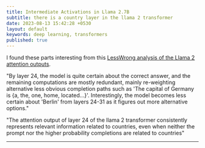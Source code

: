 ```yaml
---
title: Intermediate Activations in Llama 2.7B
subtitle: there is a country layer in the llama 2 transformer
date: 2023-08-13 15:42:28 +0530
layout: default
keywords: deep learning, transformers
published: true
---
```


I found these parts interesting from this [LessWrong analysis of the Llama 2 attention outputs](https://www.lesswrong.com/posts/fJE6tscjGRPnK8C2C/decoding-intermediate-activations-in-llama-2-7b).

"By layer 24, the model is quite certain about the correct answer, and the remaining computations are mostly redundant, mainly re-weighting alternative less obvious completion paths such as 'The capital of Germany is {a, the, one, home, located...}'. Interestingly, the model becomes less certain about 'Berlin' from layers 24-31 as it figures out more alternative options."

"The attention output of layer 24 of the llama 2 transformer consistently represents relevant information related to countries, even when neither the prompt nor the higher probability completions are related to countries"

---
